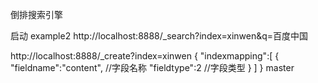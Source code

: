 倒排搜索引擎

启动 example2
http://localhost:8888/_search?index=xinwen&q=百度中国

http://localhost:8888/_create?index=xinwen
{
    "indexmapping":[
        {
            "fieldname":"content",  //字段名称
            "fieldtype":2			 //字段类型
        }
   ]
}
master